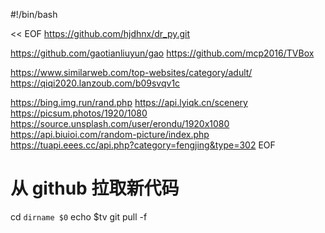 #!/bin/bash

<< EOF
https://github.com/hjdhnx/dr_py.git

https://github.com/gaotianliuyun/gao
https://github.com/mcp2016/TVBox

https://www.similarweb.com/top-websites/category/adult/
https://qiqi2020.lanzoub.com/b09svqv1c

https://bing.img.run/rand.php
https://api.lyiqk.cn/scenery
https://picsum.photos/1920/1080
https://source.unsplash.com/user/erondu/1920x1080
https://api.biuioi.com/random-picture/index.php
https://tuapi.eees.cc/api.php?category=fengjing&type=302
EOF

# 从 github 拉取新代码

cd `dirname $0`
echo $tv
git pull -f
